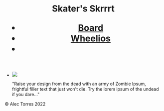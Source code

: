 <DOCTYPE html>
    <html>
        <head>
            <title>
                Skater's Skrrrt
            </title>
            <link rel="stylesheet" href="style.css">
        </head>
        <body>
            <header>
                <h1>
                    Skater's Skrrrt
                    <nav>
                        <ul>
                            <li>
                                <a href="https://atorresla24.github.io/funsite/">Board
                                </a>
                            </li>
                            <li>
                                <a href="#">Wheelios
                                </a>
                            </li>
                            <li>
                                <a href="#"Accessories>
                                </a>
                            </li>
                        </ul>
                    </nav>
                </h1>
            </header>
            <main>
                <section>
                    <ul>
                        <li>
                            <img src="https://via.placeholder.com/150"/>
                            <p>
                                "Raise your design from the dead with an army of Zombie Ipsum, frightful filler text that just won't die. Try the lorem ipsum of the undead if you dare..."
                            </p>
                        </li>
                    </ul>
                </section>
            </main>
            <footer>
                <p>&copy; Alec Torres 2022</p>
            </footer>
        </body>
    </html>
